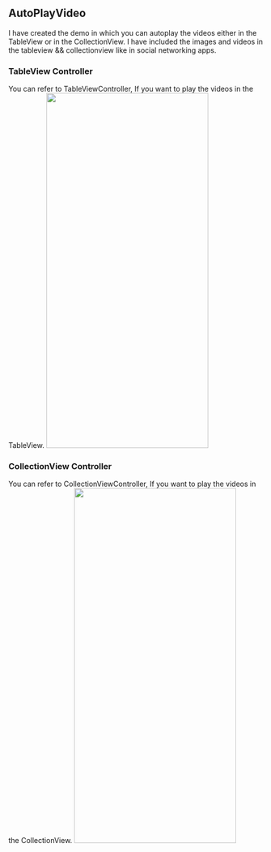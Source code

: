 ## AutoPlayVideo
I have created the demo in which you can autoplay the videos either in the TableView or in the CollectionView.
I have included the images and videos in the tableview && collectionview like in social networking apps.



### TableView Controller
You can refer to TableViewController, If you want to play the videos in the TableView.
<img src="https://user-images.githubusercontent.com/11526089/60767126-941bc380-a0d0-11e9-9b9c-ff2a15af31c4.PNG" width="320" height="700">



### CollectionView Controller
You can refer to CollectionViewController, If you want to play the videos in the CollectionView.
<img src="https://user-images.githubusercontent.com/11526089/60767241-aeef3780-a0d2-11e9-9d9d-898683ac4244.PNG" width="320" height="700">
